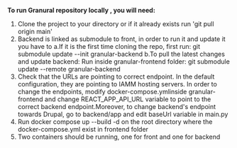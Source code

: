    <b>To run Granural repository locally , you will need:</b>
1. Clone the project to your directory or if it already exists run 'git pull origin main'
2. Backend is linked as submodule to front, in order to run it and update it you have to
      a.If it is the first time cloning the repo, first run: git submodule update --init granular-backend
      b.To pull the latest changes and update backend: Run inside granular-frontend folder: git submodule update --remote granular-backend
3. Check that the URLs are pointing to correct endpoint. In the default configuration, they are pointing to IAMM hosting servers. In order to change the endpoints, modify docker-compose.ymlinside granular-frontend and change REACT_APP_API_URL variable to point to the correct backend endpoint.Moreover, to change backend's endpoint towards Drupal, go to backend/app and edit baseUrl variable in main.py
4. Run docker compose up --build -d on the root directory where the docker-compose.yml exist in frontend folder
5. Two containers should be running, one for front and one for backend
